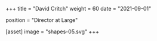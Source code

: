 +++
title = "David Critch"
weight = 60
date = "2021-09-01"

position = "Director at Large"

[asset]
  image = "shapes-05.svg"
+++

